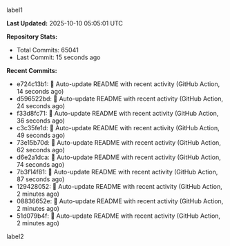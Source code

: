 
label1 
<!-- ACTIVITY_START -->
**Last Updated:** 2025-10-10 05:05:01 UTC

**Repository Stats:**
- Total Commits: 65041
- Last Commit: 15 seconds ago

**Recent Commits:**
- e724c13b1: 🤖 Auto-update README with recent activity (GitHub Action, 14 seconds ago)
- d596522bd: 🤖 Auto-update README with recent activity (GitHub Action, 24 seconds ago)
- f33d8fc71: 🤖 Auto-update README with recent activity (GitHub Action, 36 seconds ago)
- c3c35fe1d: 🤖 Auto-update README with recent activity (GitHub Action, 49 seconds ago)
- 73e15b70d: 🤖 Auto-update README with recent activity (GitHub Action, 62 seconds ago)
- d6e2a1dca: 🤖 Auto-update README with recent activity (GitHub Action, 74 seconds ago)
- 7b3f14f81: 🤖 Auto-update README with recent activity (GitHub Action, 87 seconds ago)
- 129428052: 🤖 Auto-update README with recent activity (GitHub Action, 2 minutes ago)
- 08836652e: 🤖 Auto-update README with recent activity (GitHub Action, 2 minutes ago)
- 51d079b4f: 🤖 Auto-update README with recent activity (GitHub Action, 2 minutes ago)
<!-- ACTIVITY_END -->

label2
